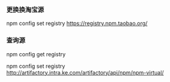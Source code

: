 ### 更换换淘宝源

npm config set registry https://registry.npm.taobao.org/

### 查询源

npm config get registry


npm config set registry http://artifactory.intra.ke.com/artifactory/api/npm/npm-virtual/
